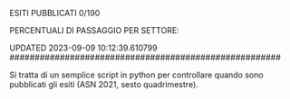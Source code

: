 ESITI PUBBLICATI 0/190 

PERCENTUALI DI PASSAGGIO PER SETTORE:

UPDATED 2023-09-09 10:12:39.610799
###################################################### 

Si tratta di un semplice script in python per controllare quando sono pubblicati gli esiti (ASN 2021, sesto quadrimestre).

